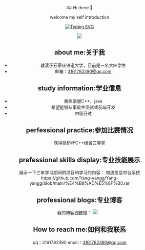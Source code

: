 <div align="center">
## Hi there 👋

welcome my self introduction
  
  <!-- dynamic typing effect 动态打字效果 -->
  <div align="center">
    <a href="https://blog.sunguoqi.com/">
      <img src="https://readme-typing-svg.demolab.com?font=Fira+Code&pause=1000&width=435&lines=console.log(%22Hello%2C%20World%22);祝您今天愉快!&center=true&size=27" alt="Typing SVG" />
    </a>
  </div>

  <!-- knock code pictures 敲代码的图片 -->
  <img src="https://cdn.jsdelivr.net/gh/sun0225SUN/sun0225SUN/assets/images/coding.gif" /><br>

about me:关于我
-
- 就读于石家庄铁道大学，目前是一名大四学生
- 邮箱：3161782390@qq.com
 
study information:学业信息
- 
- 熟练掌握C++、java
- 希望能够从事软件测试或前端开发
- 四级已过

perfessional practice:参加比赛情况
-
获得蓝桥杯C++组省三等奖

prefessional skills display:专业技能展示
-
展示一下三年学习期间的项目和学习的内容：
物流信息中台系统https://github.com/Yang-yangg/Yang-yangg/blob/main/%E4%B8%AD%E5%8F%B0.rar

professional blogs:专业博客
-
我的博客园链接：
 <a href="https://www.cnblogs.com/-yi123/"><img src="https://img.shields.io/badge/Website-博客-blue" /></a>&emsp;

How to reach me:如何和我联系
-
qq：3161782390
email：3161782390@qq.com
